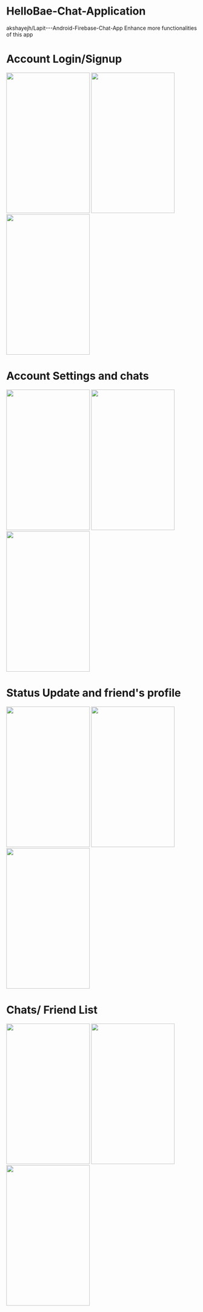 # HelloBae-Chat-Application

akshayejh/Lapit---Android-Firebase-Chat-App Enhance more functionalities of this app


# Account Login/Signup
<image src="images/image1.jpg" width="220" height="370">  <image src="images/image2.jpg" width="220" height="370">  <image src="images/image3.jpg" width="220" height="370">

# Account Settings and chats
<image src="images/image4.jpg" width="220" height="370">  <image src="images/image5.jpg" width="220" height="370">  <image src="images/image6.jpg" width="220" height="370">
 
# Status Update and friend's profile
<image src="images/image12.jpg" width="220" height="370">  <image src="images/image7.jpg" width="220" height="370">  <image src="images/image8.jpg" width="220" height="370">

# Chats/ Friend List
<image src="images/image9.jpg" width="220" height="370">  <image src="images/image10.jpg" width="220" height="370">  <image src="images/image11.jpg" width="220" height="370">
